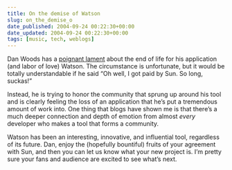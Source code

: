 ```yaml
---
title: On the demise of Watson
slug: on_the_demise_o
date_published: 2004-09-24 00:22:30+00:00
date_updated: 2004-09-24 00:22:30+00:00
tags: [music, tech, weblogs]
---
```

Dan Woods has a [poignant lament](http://weblog.karelia.com/Watson/Watson_s_Life_Comin.html) about the end of life for his application (and labor of love) Watson. The circumstance is unfortunate, but it would be totally understandable if he said “Oh well, I got paid by Sun. So long, suckas!”

Instead, he is trying to honor the community that sprung up around his tool and is clearly feeling the loss of an application that he’s put a tremendous amount of work into. One thing that blogs have shown me is that there’s a much deeper connection and depth of emotion from almost *every* developer who makes a tool that forms a community.

Watson has been an interesting, innovative, and influential tool, regardless of its future. Dan, enjoy the (hopefully bountiful) fruits of your agreement with Sun, and then you can let us know what your new project is. I’m pretty sure your fans and audience are excited to see what’s next.
